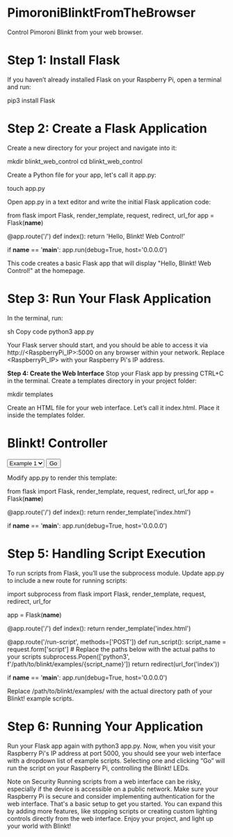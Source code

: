 # PimoroniBlinktFromTheBrowser

Control Pimoroni Blinkt from your web browser.

# Step 1: Install Flask

If you haven’t already installed Flask on your Raspberry Pi, open a terminal and run:

pip3 install Flask

# Step 2: Create a Flask Application

Create a new directory for your project and navigate into it:

mkdir blinkt_web_control
cd blinkt_web_control

Create a Python file for your app, let's call it app.py:

touch app.py

Open app.py in a text editor and write the initial Flask application code:

from flask import Flask, render_template, request, redirect, url_for
app = Flask(__name__)

@app.route('/')
def index():
    return 'Hello, Blinkt! Web Control!'

if __name__ == '__main__':
    app.run(debug=True, host='0.0.0.0')

This code creates a basic Flask app that will display "Hello, Blinkt! Web Control!" at the homepage.

# Step 3: Run Your Flask Application

In the terminal, run:

sh
Copy code
python3 app.py

Your Flask server should start, and you should be able to access it via http://<RaspberryPi_IP>:5000 on any browser within your network. Replace <RaspberryPi_IP> with your Raspberry Pi's IP address.


**Step 4: Create the Web Interface**
Stop your Flask app by pressing CTRL+C in the terminal.
Create a templates directory in your project folder:

mkdir templates

Create an HTML file for your web interface. Let’s call it index.html. Place it inside the templates folder.

<!DOCTYPE html>
<html lang="en">
<head>
<meta charset="UTF-8">
<title>Blinkt! Controller</title>
</head>
<body>
<h1>Blinkt! Controller</h1>
<form action="/run-script" method="post">
<select name="script">
<option value="example1.py">Example 1</option>
<option value="example2.py">Example 2</option>
<!-- Add more options based on your example scripts -->
</select>
<button type="submit">Go</button>
</form>
</body>
</html>

Modify app.py to render this template:

from flask import Flask, render_template, request, redirect, url_for
app = Flask(__name__)

@app.route('/')
def index():
    return render_template('index.html')

if __name__ == '__main__':
    app.run(debug=True, host='0.0.0.0')
    
# Step 5: Handling Script Execution

To run scripts from Flask, you’ll use the subprocess module. Update app.py to include a new route for running scripts:

import subprocess
from flask import Flask, render_template, request, redirect, url_for

app = Flask(__name__)

@app.route('/')
def index():
    return render_template('index.html')

@app.route('/run-script', methods=['POST'])
def run_script():
    script_name = request.form['script']
    # Replace the paths below with the actual paths to your scripts
    subprocess.Popen(['python3', f'/path/to/blinkt/examples/{script_name}'])
    return redirect(url_for('index'))

if __name__ == '__main__':
    app.run(debug=True, host='0.0.0.0')
    
Replace /path/to/blinkt/examples/ with the actual directory path of your Blinkt! example scripts.

# Step 6: Running Your Application

Run your Flask app again with python3 app.py. Now, when you visit your Raspberry Pi's IP address at port 5000, you should see your web interface with a dropdown list of example scripts. Selecting one and clicking “Go” will run the script on your Raspberry Pi, controlling the Blinkt! LEDs.

Note on Security
Running scripts from a web interface can be risky, especially if the device is accessible on a public network. Make sure your Raspberry Pi is secure and consider implementing authentication for the web interface.
That's a basic setup to get you started. You can expand this by adding more features, like stopping scripts or creating custom lighting controls directly from the web interface. Enjoy your project, and light up your world with Blinkt!

